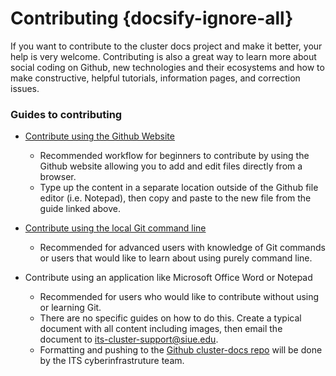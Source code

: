 # Contributing {docsify-ignore-all}

If you want to contribute to the cluster docs project and make it better, your help is very welcome. Contributing is also a great way to learn more about social coding on Github, new technologies and their ecosystems and how to make constructive, helpful tutorials, information pages, and correction issues.

### Guides to contributing

- [Contribute using the Github Website](contributing/github-website.md)
  - Recommended workflow for beginners to contribute by using the Github website allowing you to add and edit files directly from a browser.
  - Type up the content in a separate location outside of the Github file editor (i.e. Notepad), then copy and paste to the new file from the guide linked above.

- [Contribute using the local Git command line](contributing/github-cli.md)
  - Recommended for advanced users with knowledge of Git commands or users that would like to learn about using purely command line.

- Contribute using an application like Microsoft Office Word or Notepad
  - Recommended for users who would like to contribute without using or learning Git.
  - There are no specific guides on how to do this. Create a typical document with all content including images, then email the document to its-cluster-support@siue.edu.
  - Formatting and pushing to the [Github cluster-docs repo](https://github.com/SIUE-ITS/cluster-docs) will be done by the ITS cyberinfrastruture team.
